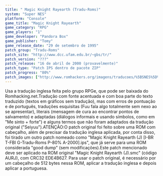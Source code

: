 ```yaml
---
title: " Magic Knight Rayearth (Tradu-Roms)"
system: "Super NES"
platform: "Console"
game_title: "Magic Knight Rayearth"
game_category: "RPG"
game_players: "1"
game_developer: "Pandora Box"
game_publisher: "Tomy"
game_release_date: "29 de setembro de 1995"
patch_group: "Tradu-Roms"
patch_site: "http://www.dcc.ufam.edu.br/~gbs/tr/"
patch_version: "???"
patch_release: "16 de abril de 2000 (provavelmente)"
patch_type: "Patch IPS dentro de pacote ZIP"
patch_progress: "80%"
patch_images: ["http://www.romhackers.org/imagens/traducoes/%5BSNES%5D%20Magic%20Knight%20Rayearth%20-%20IPS%20Center%20e%20Tradu-Roms%20-%201.png","http://www.romhackers.org/imagens/traducoes/%5BSNES%5D%20Magic%20Knight%20Rayearth%20-%20Tradu-Roms%20-%202.png","http://www.romhackers.org/imagens/traducoes/%5BSNES%5D%20Magic%20Knight%20Rayearth%20-%20Tradu-Roms%20-%203.png"]
---
```

Usa a tradução inglesa feita pelo grupo RPGe, que pode ser baixada do Romhacking.net.Tradução com fonte acentuada e com boa parte do texto traduzido (textos em gráficos sem tradução), mas com erros de pontuação e de português, traduções esquisitas (Fuu fala algo totalmente sem nexo ao se apresentar), literais (mensagem de cura ao encontrar pontos de salvamento) e adaptadas (diálogos informais e usando símbolos, como em "Me sinto + forte") e alguns termos que não foram adaptados da tradução original ("Seiyuu").ATENÇÃO:O patch original foi feito sobre uma ROM com cabeçalho, além de precisar da tradução inglesa aplicada, por conta disso, foi tirado um outro patch nomeado como "Magic Knight Rayearth (J) [I-BR T-FBI G-Tradu-Roms P-80% A-2000].ips", que já serve para uma ROM considerada "good dump" (sem modificações).Este patch mencionado deve ser aplicado na ROM original "Magic Knight Rayearth (J).smc" (código AURJ), com CRC32 EDE4B627. Para usar o patch original, é necessário por um cabeçalho de 512 bytes nessa ROM, aplicar a tradução inglesa e depois aplicar a portuguesa.